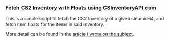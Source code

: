 ### Fetch CS2 Inventory with Floats using [CSInventoryAPI.com](https://csinventoryapi.com)

This is a simple script to fetch the CS2 Inventory of a given steamid64, and fetch item floats for the items in said inventory.  

More detail can be found in the [article I wrote on the subject](https://jkm.solutions/blog/cs2-inventory-with-floats-using-csinventoryapi-nodejs/).
